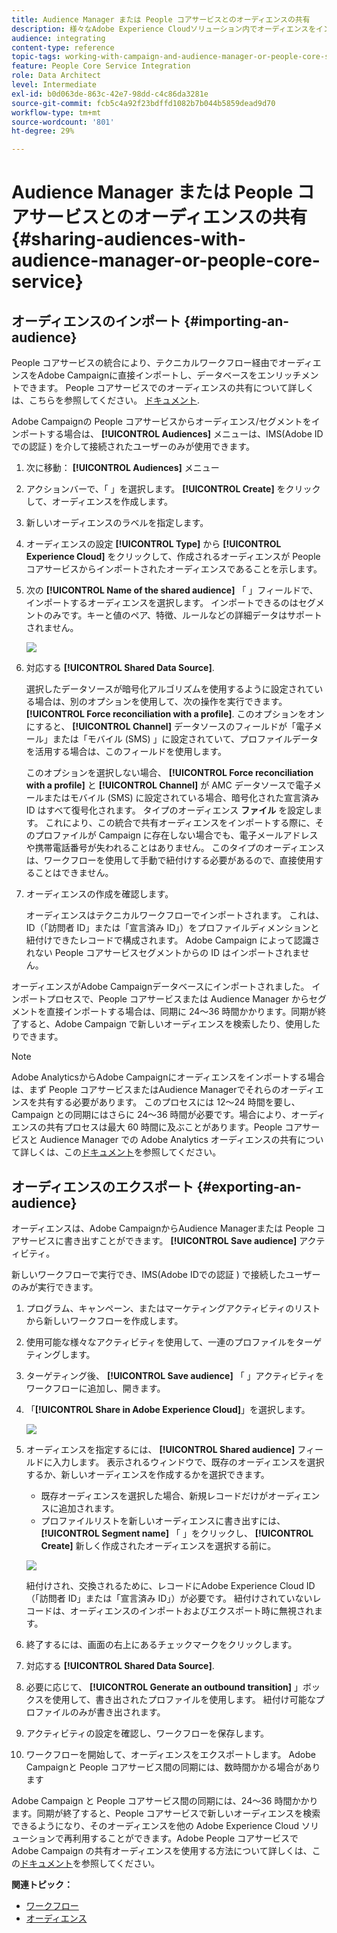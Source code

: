 ```yaml
---
title: Audience Manager または People コアサービスとのオーディエンスの共有
description: 様々なAdobe Experience Cloudソリューション内でオーディエンスをインポートまたはエクスポートする方法を説明します。
audience: integrating
content-type: reference
topic-tags: working-with-campaign-and-audience-manager-or-people-core-service
feature: People Core Service Integration
role: Data Architect
level: Intermediate
exl-id: b0d063de-863c-42e7-98dd-c4c86da3281e
source-git-commit: fcb5c4a92f23bdffd1082b7b044b5859dead9d70
workflow-type: tm+mt
source-wordcount: '801'
ht-degree: 29%

---
```


# Audience Manager または People コアサービスとのオーディエンスの共有{#sharing-audiences-with-audience-manager-or-people-core-service}

## オーディエンスのインポート {#importing-an-audience}

People コアサービスの統合により、テクニカルワークフロー経由でオーディエンスをAdobe Campaignに直接インポートし、データベースをエンリッチメントできます。 People コアサービスでのオーディエンスの共有について詳しくは、こちらを参照してください。 [ドキュメント](https://experienceleague.adobe.com/docs/analytics/components/segmentation/segmentation-workflow/seg-publish.html?lang=ja).

Adobe Campaignの People コアサービスからオーディエンス/セグメントをインポートする場合は、 **[!UICONTROL Audiences]** メニューは、IMS(Adobe IDでの認証 ) を介して接続されたユーザーのみが使用できます。

1. 次に移動： **[!UICONTROL Audiences]** メニュー
1. アクションバーで、「 」を選択します。 **[!UICONTROL Create]** をクリックして、オーディエンスを作成します。
1. 新しいオーディエンスのラベルを指定します。
1. オーディエンスの設定 **[!UICONTROL Type]** から **[!UICONTROL Experience Cloud]** をクリックして、作成されるオーディエンスが People コアサービスからインポートされたオーディエンスであることを示します。
1. 次の **[!UICONTROL Name of the shared audience]** 「 」フィールドで、インポートするオーディエンスを選択します。 インポートできるのはセグメントのみです。キーと値のペア、特徴、ルールなどの詳細データはサポートされません。

   ![](assets/aam_import_audience.png)

1. 対応する **[!UICONTROL Shared Data Source]**.

   選択したデータソースが暗号化アルゴリズムを使用するように設定されている場合は、別のオプションを使用して、次の操作を実行できます。 **[!UICONTROL Force reconciliation with a profile]**. このオプションをオンにすると、 **[!UICONTROL Channel]** データソースのフィールドが「電子メール」または「モバイル (SMS) 」に設定されていて、プロファイルデータを活用する場合は、このフィールドを使用します。

   このオプションを選択しない場合、 **[!UICONTROL Force reconciliation with a profile]** と **[!UICONTROL Channel]** が AMC データソースで電子メールまたはモバイル (SMS) に設定されている場合、暗号化された宣言済み ID はすべて復号化されます。 タイプのオーディエンス **ファイル** を設定します。 これにより、この統合で共有オーディエンスをインポートする際に、そのプロファイルが Campaign に存在しない場合でも、電子メールアドレスや携帯電話番号が失われることはありません。 このタイプのオーディエンスは、ワークフローを使用して手動で紐付けする必要があるので、直接使用することはできません。

1. オーディエンスの作成を確認します。

   オーディエンスはテクニカルワークフローでインポートされます。 これは、ID（「訪問者 ID」または「宣言済み ID」）をプロファイルディメンションと紐付けできたレコードで構成されます。 Adobe Campaign によって認識されない People コアサービスセグメントからの ID はインポートされません。

オーディエンスがAdobe Campaignデータベースにインポートされました。 インポートプロセスで、People コアサービスまたは Audience Manager からセグメントを直接インポートする場合は、同期に 24～36 時間かかります。同期が終了すると、Adobe Campaign で新しいオーディエンスを検索したり、使用したりできます。

>[!NOTE]
>
>Adobe AnalyticsからAdobe Campaignにオーディエンスをインポートする場合は、まず People コアサービスまたはAudience Managerでそれらのオーディエンスを共有する必要があります。 このプロセスには 12～24 時間を要し、Campaign との同期にはさらに 24～36 時間が必要です。場合により、オーディエンスの共有プロセスは最大 60 時間に及ぶことがあります。People コアサービスと Audience Manager での Adobe Analytics オーディエンスの共有について詳しくは、この[ドキュメント](https://experienceleague.adobe.com/docs/analytics/components/segmentation/segmentation-workflow/seg-publish.html?lang=ja)を参照してください。

## オーディエンスのエクスポート {#exporting-an-audience}

オーディエンスは、Adobe CampaignからAudience Managerまたは People コアサービスに書き出すことができます。 **[!UICONTROL Save audience]** アクティビティ。

新しいワークフローで実行でき、IMS(Adobe IDでの認証 ) で接続したユーザーのみが実行できます。

1. プログラム、キャンペーン、またはマーケティングアクティビティのリストから新しいワークフローを作成します。
1. 使用可能な様々なアクティビティを使用して、一連のプロファイルをターゲティングします。
1. ターゲティング後、 **[!UICONTROL Save audience]** 「 」アクティビティをワークフローに追加し、開きます。
1. 「**[!UICONTROL Share in Adobe Experience Cloud]**」を選択します。

   ![](assets/aam_save_audience_activity.png)

1. オーディエンスを指定するには、 **[!UICONTROL Shared audience]** フィールドに入力します。 表示されるウィンドウで、既存のオーディエンスを選択するか、新しいオーディエンスを作成するかを選択できます。

   * 既存オーディエンスを選択した場合、新規レコードだけがオーディエンスに追加されます。
   * プロファイルリストを新しいオーディエンスに書き出すには、 **[!UICONTROL Segment name]** 「 」をクリックし、 **[!UICONTROL Create]** 新しく作成されたオーディエンスを選択する前に。

   ![](assets/aam_save_audience_segment_picker.png)

   紐付けされ、交換されるために、レコードにAdobe Experience Cloud ID（「訪問者 ID」または「宣言済み ID」）が必要です。 紐付けされていないレコードは、オーディエンスのインポートおよびエクスポート時に無視されます。

1. 終了するには、画面の右上にあるチェックマークをクリックします。
1. 対応する **[!UICONTROL Shared Data Source]**.
1. 必要に応じて、 **[!UICONTROL Generate an outbound transition]** 」ボックスを使用して、書き出されたプロファイルを使用します。 紐付け可能なプロファイルのみが書き出されます。
1. アクティビティの設定を確認し、ワークフローを保存します。
1. ワークフローを開始して、オーディエンスをエクスポートします。 Adobe Campaignと People コアサービス間の同期には、数時間かかる場合があります

Adobe Campaign と People コアサービス間の同期には、24～36 時間かかります。同期が終了すると、People コアサービスで新しいオーディエンスを検索できるようになり、そのオーディエンスを他の Adobe Experience Cloud ソリューションで再利用することができます。Adobe People コアサービスで Adobe Campaign の共有オーディエンスを使用する方法について詳しくは、この[ドキュメント](https://experienceleague.adobe.com/docs/core-services/interface/audiences/t-audience-create.html?lang=ja)を参照してください。

**関連トピック：**

* [ワークフロー](../../automating/using/get-started-workflows.md)
* [オーディエンス](../../audiences/using/about-audiences.md)
